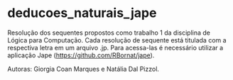 # deducoes_naturais_jape
Resolução dos sequentes propostos como trabalho 1 da disciplina de Lógica para Computação. Cada resolução de sequente está titulada com a respectiva letra em um arquivo .jp. Para acessa-las é necessário utilizar a aplicação Jape (https://github.com/RBornat/jape).

Autoras: Giorgia Coan Marques e Natália Dal Pizzol.
